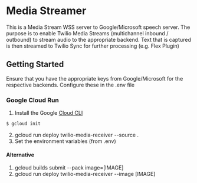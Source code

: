 # Media Streamer

This is a Media Stream WSS server to Google/Microsoft speech server. The purpose is to enable Twilio Media Streams (multichannel inbound / outbound) to stream audio to the appropriate backend. Text that is captured is then streamed to Twilio Sync for further processing (e.g. Flex Plugin)

## Getting Started
Ensure that you have the appropriate keys from Google/Microsoft for the respective backends. Configure these in the .env file


### Google Cloud Run

1. Install the Google [Cloud CLI](https://cloud.google.com/sdk/docs/install)
```sh
$ gcloud init
```
2. gcloud run deploy twilio-media-receiver --source .
3. Set the environment variables (from .env)


#### Alternative
1. gcloud builds submit --pack image=[IMAGE]
2. gcloud run deploy twilio-media-receiver --image [IMAGE]